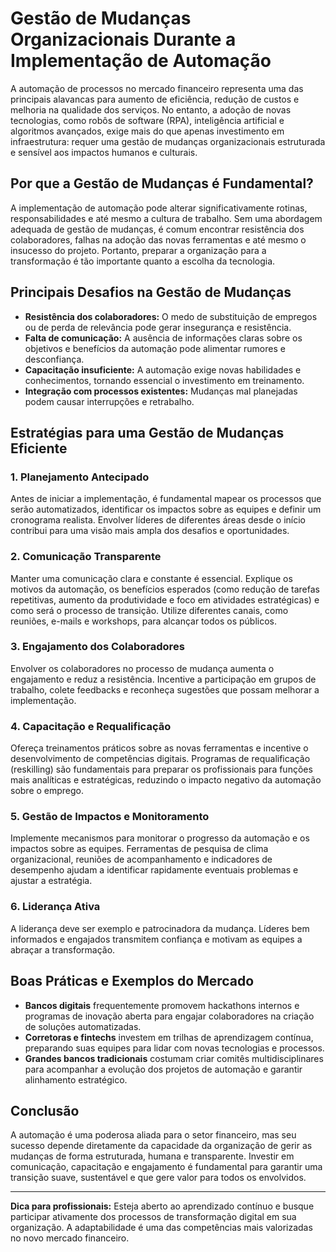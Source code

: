# Gestão de Mudanças Organizacionais Durante a Implementação de Automação

A automação de processos no mercado financeiro representa uma das principais alavancas para aumento de eficiência, redução de custos e melhoria na qualidade dos serviços. No entanto, a adoção de novas tecnologias, como robôs de software (RPA), inteligência artificial e algoritmos avançados, exige mais do que apenas investimento em infraestrutura: requer uma gestão de mudanças organizacionais estruturada e sensível aos impactos humanos e culturais.

## Por que a Gestão de Mudanças é Fundamental?

A implementação de automação pode alterar significativamente rotinas, responsabilidades e até mesmo a cultura de trabalho. Sem uma abordagem adequada de gestão de mudanças, é comum encontrar resistência dos colaboradores, falhas na adoção das novas ferramentas e até mesmo o insucesso do projeto. Portanto, preparar a organização para a transformação é tão importante quanto a escolha da tecnologia.

## Principais Desafios na Gestão de Mudanças

- **Resistência dos colaboradores:** O medo de substituição de empregos ou de perda de relevância pode gerar insegurança e resistência.
- **Falta de comunicação:** A ausência de informações claras sobre os objetivos e benefícios da automação pode alimentar rumores e desconfiança.
- **Capacitação insuficiente:** A automação exige novas habilidades e conhecimentos, tornando essencial o investimento em treinamento.
- **Integração com processos existentes:** Mudanças mal planejadas podem causar interrupções e retrabalho.

## Estratégias para uma Gestão de Mudanças Eficiente

### 1. **Planejamento Antecipado**

Antes de iniciar a implementação, é fundamental mapear os processos que serão automatizados, identificar os impactos sobre as equipes e definir um cronograma realista. Envolver líderes de diferentes áreas desde o início contribui para uma visão mais ampla dos desafios e oportunidades.

### 2. **Comunicação Transparente**

Manter uma comunicação clara e constante é essencial. Explique os motivos da automação, os benefícios esperados (como redução de tarefas repetitivas, aumento da produtividade e foco em atividades estratégicas) e como será o processo de transição. Utilize diferentes canais, como reuniões, e-mails e workshops, para alcançar todos os públicos.

### 3. **Engajamento dos Colaboradores**

Envolver os colaboradores no processo de mudança aumenta o engajamento e reduz a resistência. Incentive a participação em grupos de trabalho, colete feedbacks e reconheça sugestões que possam melhorar a implementação.

### 4. **Capacitação e Requalificação**

Ofereça treinamentos práticos sobre as novas ferramentas e incentive o desenvolvimento de competências digitais. Programas de requalificação (reskilling) são fundamentais para preparar os profissionais para funções mais analíticas e estratégicas, reduzindo o impacto negativo da automação sobre o emprego.

### 5. **Gestão de Impactos e Monitoramento**

Implemente mecanismos para monitorar o progresso da automação e os impactos sobre as equipes. Ferramentas de pesquisa de clima organizacional, reuniões de acompanhamento e indicadores de desempenho ajudam a identificar rapidamente eventuais problemas e ajustar a estratégia.

### 6. **Liderança Ativa**

A liderança deve ser exemplo e patrocinadora da mudança. Líderes bem informados e engajados transmitem confiança e motivam as equipes a abraçar a transformação.

## Boas Práticas e Exemplos do Mercado

- **Bancos digitais** frequentemente promovem hackathons internos e programas de inovação aberta para engajar colaboradores na criação de soluções automatizadas.
- **Corretoras e fintechs** investem em trilhas de aprendizagem contínua, preparando suas equipes para lidar com novas tecnologias e processos.
- **Grandes bancos tradicionais** costumam criar comitês multidisciplinares para acompanhar a evolução dos projetos de automação e garantir alinhamento estratégico.

## Conclusão

A automação é uma poderosa aliada para o setor financeiro, mas seu sucesso depende diretamente da capacidade da organização de gerir as mudanças de forma estruturada, humana e transparente. Investir em comunicação, capacitação e engajamento é fundamental para garantir uma transição suave, sustentável e que gere valor para todos os envolvidos.

---

**Dica para profissionais:** Esteja aberto ao aprendizado contínuo e busque participar ativamente dos processos de transformação digital em sua organização. A adaptabilidade é uma das competências mais valorizadas no novo mercado financeiro.